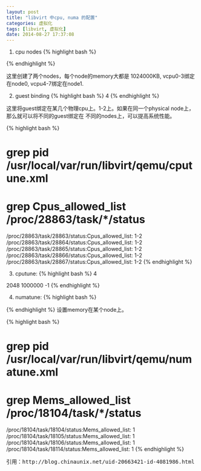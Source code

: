 ```yaml
---
layout: post
title: "libvirt 中cpu, numa 的配置"
categories: 虚拟化
tags: [libvirt, 虚拟化]
date: 2014-08-27 17:37:08
---
```


1. cpu nodes
{% highlight bash %}
<cpu>
    <topology sockets='1' cores='8' threads='1'/>
    <numa>
      <cell cpus='0-3' memory='1024000'/>
      <cell cpus='4-7' memory='1024000'/>
     </numa>
  </cpu>
{% endhighlight %}

这里创建了两个nodes，每个node的memory大都是 1024000KB, vcpu0-3绑定在node0, vcpu4-7绑定在node1.

2. guest binding
{% highlight bash %}
<vcpu cpuset='1-2'>4</vcpu>
{% endhighlight %}

这里将guest绑定在某几个物理cpu上。1-2上。如果在同一个physical node上，那么就可以将不同的guest绑定在
不同的nodes上，可以提高系统性能。

{% highlight bash %}
# grep pid /usr/local/var/run/libvirt/qemu/cputune.xml
 <domstatus state='running' reason='booted' pid='28863'>
    <vcpu pid='28864'/>
    <vcpu pid='28865'/>
    <vcpu pid='28866'/>
    <vcpu pid='28867'/>

# grep Cpus_allowed_list /proc/28863/task/*/status
/proc/28863/task/28863/status:Cpus_allowed_list:    1-2
/proc/28863/task/28864/status:Cpus_allowed_list:    1-2
/proc/28863/task/28865/status:Cpus_allowed_list:    1-2
/proc/28863/task/28866/status:Cpus_allowed_list:    1-2
/proc/28863/task/28867/status:Cpus_allowed_list:    1-2
{% endhighlight %}

3. cputune:
{% highlight bash %}
 <vcpu placement='static'>4</vcpu>
  <cputune>
    <shares>2048</shares>
    <period>1000000</period>
    <quota>-1</quota>
    <vcpupin vcpu='0' cpuset='8'/>
    <vcpupin vcpu='1' cpuset='16'/>
    <emulatorpin cpuset='16'/>
  </cputune>
{% endhighlight %}

4. numatune:
{% highlight bash %}
<numatune>
    <memory mode="strict" nodeset="1"/>
  </numatune>
{% endhighlight %}
  设置memory在某个node上。

{% highlight bash %}
# grep pid /usr/local/var/run/libvirt/qemu/numatune.xml
<domstatus state='running' reason='booted' pid='18104'>
    <vcpu pid='18105'/>
    <vcpu pid='18106'/>

# grep Mems_allowed_list /proc/18104/task/*/status
/proc/18104/task/18104/status:Mems_allowed_list:    1
/proc/18104/task/18105/status:Mems_allowed_list:    1
/proc/18104/task/18106/status:Mems_allowed_list:    1
/proc/18104/task/18114/status:Mems_allowed_list:    1
{% endhighlight %}

<pre>
引用：http://blog.chinaunix.net/uid-20663421-id-4081986.html
</pre>
